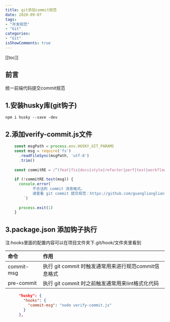 ```yaml
---
title: git添加commit规范
date: 2020-09-07
tags:
- "开发规范"
- "Git"
categories:
- "Git"
isShowComments: true
---
```


<Boxx/>



<!-- more -->

[[toc]]


前言
--

 统一前端代码提交commit规范


1.安装husky库(git钩子)
---------------------------

    npm i husky --save -dev

2.添加verify-commit.js文件 
---------------------------

```javascript   
    const msgPath = process.env.HUSKY_GIT_PARAMS
    const msg = require('fs')
      .readFileSync(msgPath, 'utf-8')
      .trim()
    
    const commitRE = /^(feat|fix|docs|style|refactor|perf|test|workflow|build|ci|chore|release|workflow)(\(.+\))?: .{1,50}/
    
    if (!commitRE.test(msg)) {
      console.error(`
            不合法的 commit 消息格式。
            请查看 git commit 提交规范：https://github.com/guangliangliang/vue-admin/blob/master/gitCommitConfig.md
        `)
    
      process.exit(1)
    }
```


3.package.json 添加钩子执行
---------------------------
   注:hooks里面的配置内容可以在项目文件夹下.git/hook/文件夹里看到

| 命令 | 作用 |
| :------| :------ |
| commit-msg | 执行 git commit 时触发通常用来进行规范commit信息格式 |
| pre-commit | 执行 git commit 时之前触发通常用来lint格式化代码 |

```json   
      "husky": {
        "hooks": {
          "commit-msg": "node verify-commit.js"
        }
      },
```
